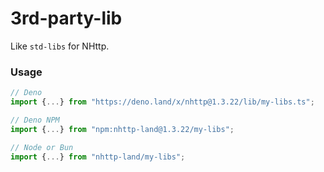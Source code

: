 # 3rd-party-lib

Like `std-libs` for NHttp.

### Usage

```ts
// Deno
import {...} from "https://deno.land/x/nhttp@1.3.22/lib/my-libs.ts";

// Deno NPM
import {...} from "npm:nhttp-land@1.3.22/my-libs";

// Node or Bun
import {...} from "nhttp-land/my-libs";
```
